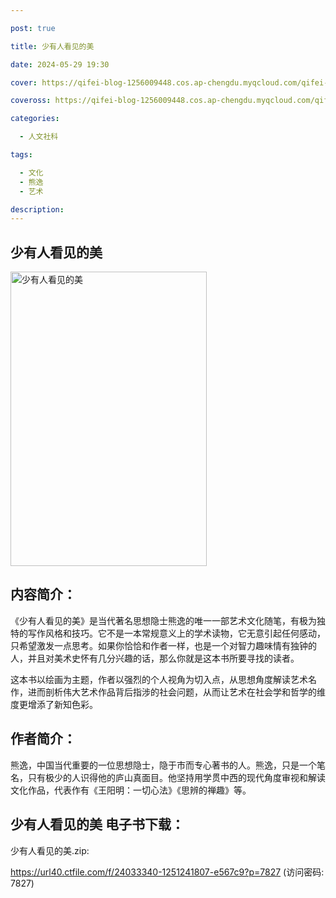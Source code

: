 ```yaml
---

post: true

title: 少有人看见的美

date: 2024-05-29 19:30

cover: https://qifei-blog-1256009448.cos.ap-chengdu.myqcloud.com/qifei-blog/65065a4f661c6c8e54405031.jpg

coveross: https://qifei-blog-1256009448.cos.ap-chengdu.myqcloud.com/qifei-blog/65065a4f661c6c8e54405031.jpg

categories:

  - 人文社科

tags:

  - 文化
  - 熊逸
  - 艺术

description:
---
```


## 少有人看见的美
<img alt="少有人看见的美 " class="aligncenter loaded" data-was-processed="true" decoding="async" fetchpriority="high" height="471" src="https://qifei-blog-1256009448.cos.ap-chengdu.myqcloud.com/qifei-blog/65065a4f661c6c8e54405031.jpg" style="cursor: zoom-in;" width="314"/>

## 内容简介：

《少有人看见的美》是当代著名思想隐士熊逸的唯一一部艺术文化随笔，有极为独特的写作风格和技巧。它不是一本常规意义上的学术读物，它无意引起任何感动，只希望激发一点思考。如果你恰恰和作者一样，也是一个对智力趣味情有独钟的人，并且对美术史怀有几分兴趣的话，那么你就是这本书所要寻找的读者。

这本书以绘画为主题，作者以强烈的个人视角为切入点，从思想角度解读艺术名作，进而剖析伟大艺术作品背后指涉的社会问题，从而让艺术在社会学和哲学的维度更增添了新知色彩。

## 作者简介：

熊逸，中国当代重要的一位思想隐士，隐于市而专心著书的人。熊逸，只是一个笔名，只有极少的人识得他的庐山真面目。他坚持用学贯中西的现代角度审视和解读文化作品，代表作有《王阳明：一切心法》《思辨的禅趣》等。

## 少有人看见的美 电子书下载：

少有人看见的美.zip: 

https://url40.ctfile.com/f/24033340-1251241807-e567c9?p=7827 (访问密码: 7827)
